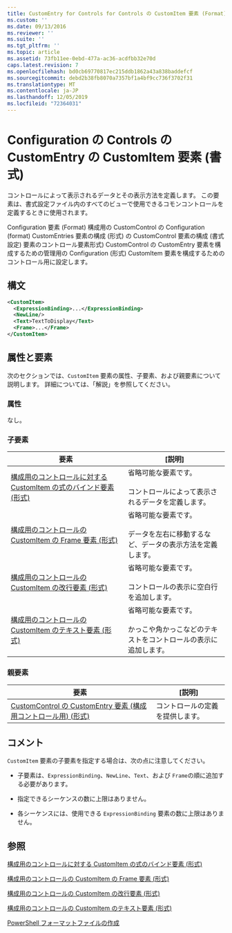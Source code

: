 ```yaml
---
title: CustomEntry for Controls for Controls の CustomItem 要素 (Format) |Microsoft Docs
ms.custom: ''
ms.date: 09/13/2016
ms.reviewer: ''
ms.suite: ''
ms.tgt_pltfrm: ''
ms.topic: article
ms.assetid: 73fb11ee-0ebd-477a-ac36-acdfbb32e70d
caps.latest.revision: 7
ms.openlocfilehash: bd0cb69770817ec215ddb1862a43a838baddefcf
ms.sourcegitcommit: debd2b38fb8070a7357bf1a4bf9cc736f3702f31
ms.translationtype: MT
ms.contentlocale: ja-JP
ms.lasthandoff: 12/05/2019
ms.locfileid: "72364031"
---
```

# <a name="customitem-element-for-customentry-for-controls-for-configuration-format"></a>Configuration の Controls の CustomEntry の CustomItem 要素 (書式)

コントロールによって表示されるデータとその表示方法を定義します。 この要素は、書式設定ファイル内のすべてのビューで使用できるコモンコントロールを定義するときに使用されます。

Configuration 要素 (Format) 構成用の CustomControl の Configuration (format) CustomEntries 要素の構成 (形式) の CustomControl 要素の構成 (書式設定) 要素のコントロール要素形式) CustomControl の CustomEntry 要素を構成するための管理用の Configuration (形式) CustomItem 要素を構成するためのコントロール用に設定します。

## <a name="syntax"></a>構文

```xml
<CustomItem>
  <ExpressionBinding>...</ExpressionBinding>
  <NewLine/>
  <Text>TextToDisplay</Text>
  <Frame>...</Frame>
</CustomItem>
```

## <a name="attributes-and-elements"></a>属性と要素

次のセクションでは、`CustomItem` 要素の属性、子要素、および親要素について説明します。 詳細については、「解説」を参照してください。

### <a name="attributes"></a>属性

なし。

### <a name="child-elements"></a>子要素

|要素|[説明]|
|-------------|-----------------|
|[構成用のコントロールに対する CustomItem の式のバインド要素 (形式)](./expressionbinding-element-for-customitem-for-controls-for-configuration-format.md)|省略可能な要素です。<br /><br /> コントロールによって表示されるデータを定義します。|
|[構成用のコントロールの CustomItem の Frame 要素 (形式)](./frame-element-for-customitem-for-controls-for-configuration-format.md)|省略可能な要素です。<br /><br /> データを左右に移動するなど、データの表示方法を定義します。|
|[構成用のコントロールの CustomItem の改行要素 (形式)](./newline-element-for-customitem-for-controls-for-configuration-format.md)|省略可能な要素です。<br /><br /> コントロールの表示に空白行を追加します。|
|[構成用のコントロールの CustomItem のテキスト要素 (形式)](./text-element-for-customitem-for-controls-for-configuration-format.md)|省略可能な要素です。<br /><br /> かっこや角かっこなどのテキストをコントロールの表示に追加します。|

### <a name="parent-elements"></a>親要素

|要素|[説明]|
|-------------|-----------------|
|[CustomControl の CustomEntry 要素 (構成用コントロール用) (形式)](./customentry-element-for-customcontrol-for-controls-for-configuration-format.md)|コントロールの定義を提供します。|

## <a name="remarks"></a>コメント

`CustomItem` 要素の子要素を指定する場合は、次の点に注意してください。

- 子要素は、`ExpressionBinding`、`NewLine`、`Text`、および `Frame`の順に追加する必要があります。

- 指定できるシーケンスの数に上限はありません。

- 各シーケンスには、使用できる `ExpressionBinding` 要素の数に上限はありません。

## <a name="see-also"></a>参照

[構成用のコントロールに対する CustomItem の式のバインド要素 (形式)](./expressionbinding-element-for-customitem-for-controls-for-configuration-format.md)

[構成用のコントロールの CustomItem の Frame 要素 (形式)](./frame-element-for-customitem-for-controls-for-configuration-format.md)

[構成用のコントロールの CustomItem の改行要素 (形式)](./newline-element-for-customitem-for-controls-for-configuration-format.md)

[構成用のコントロールの CustomItem のテキスト要素 (形式)](./text-element-for-customitem-for-controls-for-configuration-format.md)

[PowerShell フォーマットファイルの作成](./writing-a-powershell-formatting-file.md)
